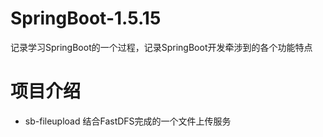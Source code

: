 # SpringBoot-1.5.15
记录学习SpringBoot的一个过程，记录SpringBoot开发牵涉到的各个功能特点

# 项目介绍

 - sb-fileupload 结合FastDFS完成的一个文件上传服务
